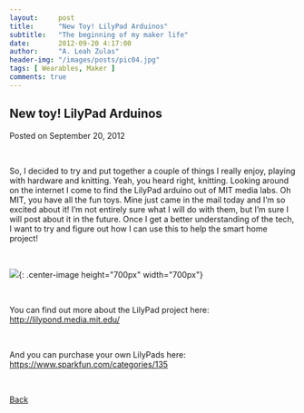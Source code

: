 ```yaml
---
layout:     post
title:      "New Toy! LilyPad Arduinos"
subtitle:   "The beginning of my maker life"
date:       2012-09-20 4:17:00
author:     "A. Leah Zulas"
header-img: "/images/posts/pic04.jpg"
tags: [ Wearables, Maker ]
comments: true
---
```


## New toy! LilyPad Arduinos

Posted on September 20, 2012

<br>

So, I decided to try and put together a couple of things I really enjoy, playing with hardware and knitting. Yeah, you heard right, knitting. Looking around on the internet I come to find the LilyPad arduino out of MIT media labs. Oh MIT, you have all the fun toys. Mine just came in the mail today and I’m so excited about it! I’m not entirely sure what I will do with them, but I’m sure I will post about it in the future. Once I get a better understanding of the tech, I want to try and figure out how I can use this to help the smart home project!

<br>

![](https://alzulas.github.com/Website/LilyPad.jpg){: .center-image height="700px" width="700px"}

<br>

You can find out more about the LilyPad project here: http://lilypond.media.mit.edu/

<br>

And you can purchase your own LilyPads here: https://www.sparkfun.com/categories/135

<br>

[Back](./)
